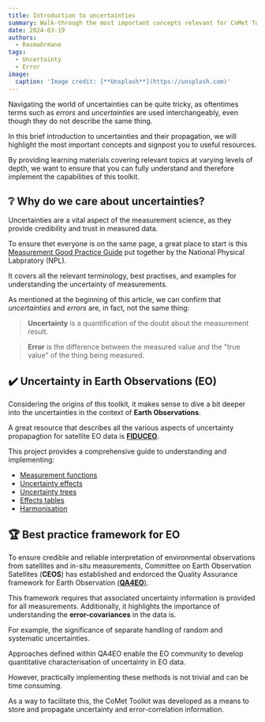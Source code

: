 ```yaml
---
title: Introduction to uncertainties
summary: Walk-through the most important concepts relevant for CoMet Toolkit and its applications. 
date: 2024-03-19
authors:
  - RasmaOrmane
tags:
  - Uncertainty
  - Error
image:
  caption: 'Image credit: [**Unsplash**](https://unsplash.com)'
---
```


Navigating the world of uncertainties can be quite tricky, as oftentimes terms such as _errors_ and _uncertainties_ are used interchangeably, even though they do not describe the same thing.

In this brief introduction to uncertainties and their propagation, we will highlight the most important concepts and signpost you to useful resources. 

By providing learning materials covering relevant topics at varying levels of depth, we want to ensure that you can fully understand and therefore implement the capabilities of this toolkit. 

## ❔ Why do we care about uncertainties?

Uncertainties are a vital aspect of the measurement science, as they provide credibility and trust in measured data. 

To ensure thet everyone is on the same page, a great place to start is this [Measurement Good Practice Guide](https://eprintspublications.npl.co.uk/1568/1/MGPG11.pdf#:~:text=Every%20measurement%20is%20subject%20to%20some%20uncertainty.%20A,environment%2C%20from%20the%20operator%2C%20and%20from%20other%20sources.) put together by the National Physical Labpratory (NPL).

It covers all the relevant terminology, best practises, and examples for understanding the uncertainty of measurements. 

As mentioned at the beginning of this article, we can confirm that _uncertainties_ and _errors_ are, in fact, not the same thing: 

  > **Uncertainty** is a quantification of the doubt about the measurement result. 


  > **Error** is the difference between the measured value and the "true value" of the thing being measured. 


## ✔️ Uncertainty in Earth Observations (EO)

Considering the origins of this toolkit, it makes sense to dive a bit deeper into the uncertainties in the context of **Earth Observations**.

A great resource that describes all the various aspects of uncertainty propapagtion for satellite EO data is [**FIDUCEO**](https://research.reading.ac.uk/fiduceo/). 

This project provides a comprehensive guide to understanding and implementing:

  - [Measurement functions](https://research.reading.ac.uk/fiduceo/fcdrs/theoretical-basis-2/1-determining-the-measurement-function/)
  - [Uncertainty effects](https://research.reading.ac.uk/fiduceo/fcdrs/theoretical-basis-2/2-defining-uncertainty-effects/)
  - [Uncertainty trees](https://research.reading.ac.uk/fiduceo/fcdrs/theoretical-basis-2/2-defining-uncertainty-effects/)
  - [Effects tables](https://research.reading.ac.uk/fiduceo/fcdrs/theoretical-basis-2/4-completing-the-effects-table/)
  - [Harmonisation](https://research.reading.ac.uk/fiduceo/fcdrs/harmonisation/)


## 🏆 Best practice framework for EO

To ensure credible and reliable interpretation of environmental observations from satellites and in-situ measurements, Committee on Earth Observation Satellites (**CEOS**) has established and endorced the Quality Assurance framework for Earth Observation [(**QA4EO**)](https://qa4eo.org/). 

This framework requires that associated uncertainty information is provided for all measurements. Additionally, it highlights the importance of understanding the **error-covariances** in the data is. 

For example, the significance of separate handling of random and systematic uncertainties.

Approaches defined within QA4EO enable the EO community to develop quantitative characterisation of uncertainty in EO data. 

However, practically implementing these methods is not trivial and can be time consuming. 

As a way to facilitate this, the CoMet Toolkit was developed as a means to store and propagate uncertainty and error-correlation information. 



